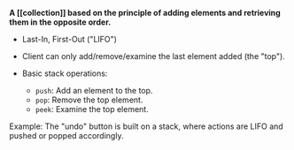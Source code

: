 **A [[collection]] based on the principle of adding elements and retrieving them in the opposite order.** 
- Last-In, First-Out ("LIFO")
- Client can only add/remove/examine the last element added (the "top").

- Basic stack operations:
	- `push`: Add an element to the top.
	- `pop`: Remove the top element.
	- `peek`: Examine the top element.

Example:
The "undo" button is built on a stack, where actions are LIFO and pushed or popped accordingly. 